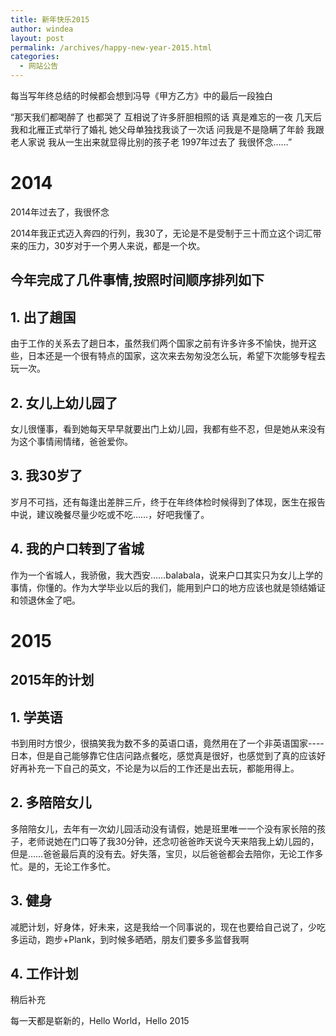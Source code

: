 ```yaml
---
title: 新年快乐2015
author: windea
layout: post
permalink: /archives/happy-new-year-2015.html
categories:
  - 网站公告
---
```


每当写年终总结的时候都会想到冯导《甲方乙方》中的最后一段独白

“那天我们都喝醉了 也都哭了 互相说了许多肝胆相照的话 真是难忘的一夜 几天后 我和北雁正式举行了婚礼 她父母单独找我谈了一次话 问我是不是隐瞒了年龄 我跟老人家说 我从一生出来就显得比别的孩子老 1997年过去了 我很怀念……”

2014
====

2014年过去了，我很怀念

2014年我正式迈入奔四的行列，我30了，无论是不是受制于三十而立这个词汇带来的压力，30岁对于一个男人来说，都是一个坎。

## 今年完成了几件事情,按照时间顺序排列如下

## 1. 出了趟国
由于工作的关系去了趟日本，虽然我们两个国家之前有许多许多不愉快，抛开这些，日本还是一个很有特点的国家，这次来去匆匆没怎么玩，希望下次能够专程去玩一次。
      
## 2. 女儿上幼儿园了
女儿很懂事，看到她每天早早就要出门上幼儿园，我都有些不忍，但是她从来没有为这个事情闹情绪，爸爸爱你。
      
## 3. 我30岁了
岁月不可挡，还有每逢出差胖三斤，终于在年终体检时候得到了体现，医生在报告中说，建议晚餐尽量少吃或不吃……，好吧我懂了。
      
## 4. 我的户口转到了省城
作为一个省城人，我骄傲，我大西安……balabala，说来户口其实只为女儿上学的事情，你懂的。作为大学毕业以后的我们，能用到户口的地方应该也就是领结婚证和领退休金了吧。

2015
====

2015年的计划
------------

## 1. 学英语
书到用时方恨少，很搞笑我为数不多的英语口语，竟然用在了一个非英语国家----日本，但是自己能够靠它住店问路点餐吃，感觉真是很好，也感觉到了真的应该好好再补充一下自己的英文，不论是为以后的工作还是出去玩，都能用得上。
      
## 2. 多陪陪女儿
多陪陪女儿，去年有一次幼儿园活动没有请假，她是班里唯一一个没有家长陪的孩子，老师说她在门口等了我30分钟，还念叨爸爸昨天说今天来陪我上幼儿园的，但是……爸爸最后真的没有去。好失落，宝贝，以后爸爸都会去陪你，无论工作多忙。是的，无论工作多忙。

## 3. 健身
减肥计划，好身体，好未来，这是我给一个同事说的，现在也要给自己说了，少吃多运动，跑步+Plank，到时候多晒晒，朋友们要多多监督我啊

## 4. 工作计划
稍后补充

每一天都是崭新的，Hello World，Hello 2015

